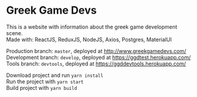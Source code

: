 # Greek Game Devs
This is a website with information about the greek game development scene.  
Made with: ReactJS, ReduxJS, NodeJS, Axios, Postgres, MaterialUI

Production branch: <code>master</code>, deployed at http://www.greekgamedevs.com/   
Development branch: <code>develop</code>, deployed at https://ggdtest.herokuapp.com/  
Tools branch: <code>devtools</code>, deployed at  https://ggddevtools.herokuapp.com/  

Download project and run <code>yarn install</code>  
Run the project with <code>yarn start</code>   
Build project with <code>yarn build</code>   
